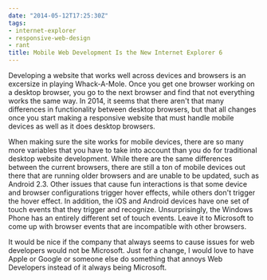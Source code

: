 ```yaml
---
date: "2014-05-12T17:25:30Z"
tags:
- internet-explorer
- responsive-web-design
- rant
title: Mobile Web Development Is the New Internet Explorer 6
---
```


Developing a website that works well across devices and browsers is an excersize in playing Whack-A-Mole. Once you get one browser working on a desktop browser, you go to the next browser and find that not everything works the same way. In 2014, it seems that there aren't that many differences in functionality between desktop browsers, but that all changes once you start making a responsive website that must handle mobile devices as well as it does desktop browsers.

When making sure the site works for mobile devices, there are so many more variables that you have to take into account than you do for traditional desktop website development. While there are the same differences between the current browsers, there are still a ton of mobile devices out there that are running older browsers and are unable to be updated, such as Android 2.3. Other issues that cause fun interactions is that some device and browser configurations trigger hover effects, while others don't trigger the hover effect. In addition, the iOS and Android devices have one set of touch events that they trigger and recognize. Unsurprisingly, the Windows Phone has an entirely different set of touch events. Leave it to Microsoft to come up with browser events that are incompatible with other browsers.

It would be nice if the company that always seems to cause issues for web developers would not be Microsoft. Just for a change, I would love to have Apple or Google or someone else do something that annoys Web Developers instead of it always being Microsoft.